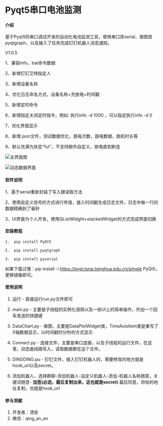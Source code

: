 # Pyqt5串口电池监测

#### 介绍
基于Pyqt5的串口调试开发的自动化电池监测工具，使用串口库serial、做图库pyqtgraph，以及接入了任务完成钉钉机器人消息通知。

V1.0.5

1、兼容info，bat命令数据

2、新增钉钉艾特指定人

3、新增设备名称

4、优化日志命名方式，设备名称+充放电+时间戳

5、新增定时命令

6、新增指定关闭定时指令，例如: 执行info -d 1000 ，可以指定执行info -d 0

7、优化界面显示

8、新增.json文件，测试数据优化，跳电次数，跳电数据，跑机时长等

9、默认充满为状态"ful"，不支持额外自定义，放电直到断连

![主界面图](https://www.aliyundrive.com/s/NyLbVvv8c9L)

![动态数据界面](https://www.aliyundrive.com/s/Hrh1vYCun2a)


#### 软件说明
1、基于serial重新封装了写入跟读取方法

2、使用自定义信号的方式进行传值，接入时间戳生成日志文件，日志中每一行的数据精确到了毫秒

3、UI界面为个人开发，使用QListWidght+stackedWidget的方式完成界面切换


#### 安装教程
```
1.  pip install PyQt5
```
```
2.  pip install pyqtgraph
```
```
3.  pip install pyserial
```

如果下载过慢：pip install -i https://pypi.tuna.tsinghua.edu.cn/simple PyQt5，更换镜像即可。

#### 使用说明

1.  运行 - 直接运行run.py文件即可

2.  main.py - 主要是子线程的实例化调用以及一些UI上的简单操作，外加一个回车发送的快捷键

3.  DataChart.py - 做图，主要是DataPlotWidget类，TimeAxisItem类是重写了X轴数据显示，以时间戳时分秒的方式显示

4.  Connect.py - 连接文件，主要是串口连接，以及子线程的运行文件，在这里，动态曲线跟写入，读取数据都在这个文件。

5.  DINGDING.pu - 钉钉文件，接入钉钉机器人的，需要修改的地方就是hook_url以及secret。

6.  添加机器人，选择群聊-添加机器人-自定义机器人-添加-机器人名称随意，关键词随意-  **加签(必选，最后复制出来，这也就是secret)** 最后同意，将给的地址复制，也就是hook_url

#### 参与贡献

1.  开发者：清安
2.  微信：qing_an_an

